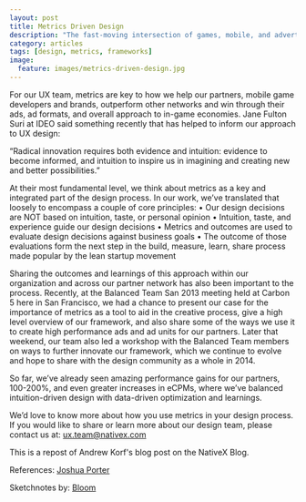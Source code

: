 ```yaml
---
layout: post
title: Metrics Driven Design
description: "The fast-moving intersection of games, mobile, and advertising is where the NativeX UX team lives, works, and designs new ways to help our partners rise above the noise. For that, we depend on a process of Metrics Driven Design."
category: articles
tags: [design, metrics, frameworks]
image:
  feature: images/metrics-driven-design.jpg
---
```

For our UX team, metrics are key to how we help our partners, mobile game developers and brands, outperform other networks and win through their ads, ad formats, and overall approach to in-game economies. Jane Fulton Suri at IDEO said something recently that has helped to inform our approach to UX design:

“Radical innovation requires both evidence and intuition: evidence to become informed, and intuition to inspire us in imagining and creating new and better possibilities.”

At their most fundamental level, we think about metrics as a key and integrated part of the design process. In our work, we’ve translated that loosely to encompass a couple of core principles:
• Our design decisions are NOT based on intuition, taste, or personal opinion
• Intuition, taste, and experience guide our design decisions
• Metrics and outcomes are used to evaluate design decisions against business goals
• The outcome of those evaluations form the next step in the build, measure, learn, share process made popular by the lean startup movement

Sharing the outcomes and learnings of this approach within our organization and across our partner network has also been important to the process. Recently, at the Balanced Team San 2013 meeting held at Carbon 5 here in San Francisco, we had a chance to present our case for the importance of metrics as a tool to aid in the creative process, give a high level overview of our framework, and also share some of the ways we use it to create high performance ads and ad units for our partners. Later that weekend, our team also led a workshop with the Balanced Team members on ways to further innovate our framework, which we continue to evolve and hope to share with the design community as a whole in 2014.

So far, we’ve already seen amazing performance gains for our partners, 100-200%, and even greater increases in eCPMs, where we’ve balanced intuition-driven design with data-driven optimization and learnings.

We’d love to know more about how you use metrics in your design process.  If you would like to share or learn more about our design team, please contact us at: <a href="mailto:ux.team@nativex.com">ux.team@nativex.com</a>

This is a repost of Andrew Korf's blog post on the NativeX Blog.

References: <a href="http://bokardo.com/">Joshua Porter</a>

Sketchnotes by: <a href="http://bloomready.com">Bloom</a>